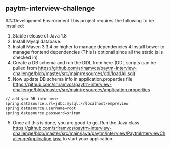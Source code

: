 ## paytm-interview-challenge

###Development Environment
This project requires the following to be installed:<br>
1. Stable release of Java 1.8<br>
2. Install Mysql database.
3. Install Maven 3.3.4 or higher to manage dependencies
4.Install bower to manage frontend dependencies (This is optional since all the static js is checked in)
6. Create a DB schema and run the DDL from here (DDL scripts can be pulled from https://github.com/sriramvcs/paytm-interview-challenge/blob/master/src/main/resources/ddl/loadAll.sql)
7. Now update DB schema info in application.properties file https://github.com/sriramvcs/paytm-interview-challenge/blob/master/src/main/resources/application.properties

```html
// add you DB info here
spring.datasource.url=jdbc:mysql://localhost/empreview
spring.datasource.username=root
spring.datasource.password=sriram
```

5. Once all this is done, you are good to go. Run the Java class https://github.com/sriramvcs/paytm-interview-challenge/blob/master/src/main/java/paytm/interview/PaytmInterviewChallengeApplication.java to start your application. 
